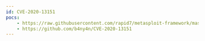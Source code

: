 ```yaml
---
id: CVE-2020-13151
pocs:
    - https://raw.githubusercontent.com/rapid7/metasploit-framework/master/modules/exploits/linux/misc/aerospike_database_udf_cmd_exec.rb
    - https://github.com/b4ny4n/CVE-2020-13151
---
```

